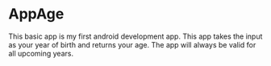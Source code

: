 # AppAge
This basic app is my first android development app.
This app takes the input as your year of birth and returns your age.
The app will always be valid for all upcoming years.
